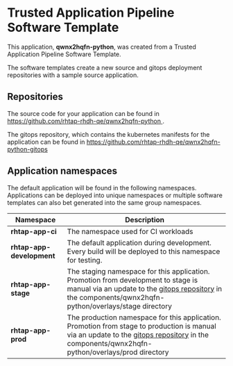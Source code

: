 # Trusted Application Pipeline Software Template

This application, **qwnx2hqfn-python**, was created from a Trusted Application Pipeline Software Template.

The software templates create a new source and gitops deployment repositories with a sample source application. 

## Repositories

The source code for your application can be found in [https://github.com/rhtap-rhdh-qe/qwnx2hqfn-python ](https://github.com/rhtap-rhdh-qe/qwnx2hqfn-python ).
 
The gitops repository, which contains the kubernetes manifests for the application can be found in 
[https://github.com/rhtap-rhdh-qe/qwnx2hqfn-python-gitops ](https://github.com/rhtap-rhdh-qe/qwnx2hqfn-python-gitops ) 

## Application namespaces 

The default application will be found in the following namespaces. Applications can be deployed into unique namespaces or multiple software templates can also bet generated into the same group namespaces.  

|  Namespace   |  Description   |  
| -------- | -------- |
| **rhtap-app-ci** | The namespace used for CI workloads |
| **rhtap-app-development** | The default application during development. Every build will be deployed to this namespace for testing. |
| **rhtap-app-stage** | The staging namespace for this application. Promotion from development to stage is manual via an update to the [gitops repository](https://github.com/rhtap-rhdh-qe/qwnx2hqfn-python-gitops ) in the components/qwnx2hqfn-python/overlays/stage directory |
| **rhtap-app-prod** | The production namespace for this application. Promotion from stage to production is manual via an update to the [gitops repository](https://github.com/rhtap-rhdh-qe/qwnx2hqfn-python-gitops ) in the components/qwnx2hqfn-python/overlays/prod directory |